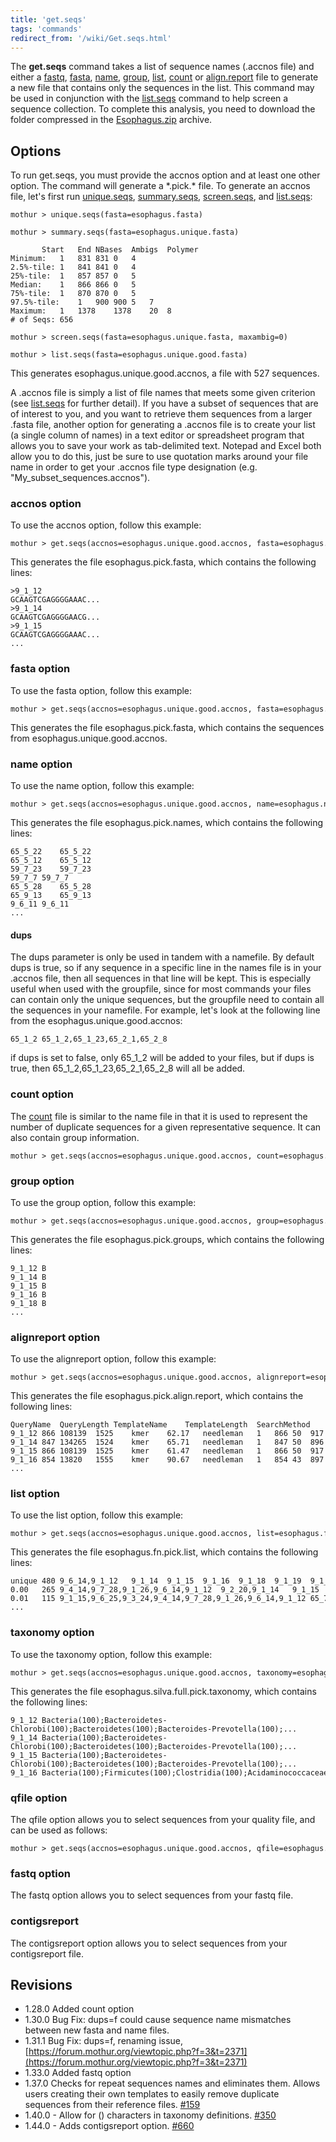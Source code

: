 ```yaml
---
title: 'get.seqs'
tags: 'commands'
redirect_from: '/wiki/Get.seqs.html'
---
```

The **get.seqs** command takes a list of sequence
names (.accnos file) and either a [ fastq](fastq_file), [
fasta](fasta_file), [ name](name_file), [
group](group_file), [ list](list_file), [
count](Count_File) or [
align.report](align.report_file) file to generate a new file
that contains only the sequences in the list. This command may be used
in conjunction with the [list.seqs](list.seqs) command to
help screen a sequence collection. To complete this analysis, you need
to download the folder compressed in the [
Esophagus.zip](https://mothur.s3.us-east-2.amazonaws.com/wiki/esophagus.zip) archive.


## Options

To run get.seqs, you must provide the accnos option and at least one
other option. The command will generate a \*.pick.\* file. To generate
an accnos file, let's first run [unique.seqs](unique.seqs),
[summary.seqs](summary.seqs),
[screen.seqs](screen.seqs), and
[list.seqs](list.seqs):

    mothur > unique.seqs(fasta=esophagus.fasta)

    mothur > summary.seqs(fasta=esophagus.unique.fasta)

           Start   End NBases  Ambigs  Polymer
    Minimum:   1   831 831 0   4
    2.5%-tile: 1   841 841 0   4
    25%-tile:  1   857 857 0   5
    Median:    1   866 866 0   5
    75%-tile:  1   870 870 0   5
    97.5%-tile:    1   900 900 5   7
    Maximum:   1   1378    1378    20  8
    # of Seqs: 656

    mothur > screen.seqs(fasta=esophagus.unique.fasta, maxambig=0)

    mothur > list.seqs(fasta=esophagus.unique.good.fasta)

This generates esophagus.unique.good.accnos, a file with 527 sequences.

A .accnos file is simply a list of file names that meets some given
criterion (see [list.seqs](list.seqs) for further detail). If
you have a subset of sequences that are of interest to you, and you want
to retrieve them sequences from a larger .fasta file, another option for
generating a .accnos file is to create your list (a single column of
names) in a text editor or spreadsheet program that allows you to save
your work as tab-delimited text. Notepad and Excel both allow you to do
this, just be sure to use quotation marks around your file name in order
to get your .accnos file type designation (e.g.
"My\_subset\_sequences.accnos").

### accnos option

To use the accnos option, follow this example:

    mothur > get.seqs(accnos=esophagus.unique.good.accnos, fasta=esophagus.fasta)

This generates the file esophagus.pick.fasta, which contains the
following lines:

    >9_1_12
    GCAAGTCGAGGGGAAAC...
    >9_1_14
    GCAAGTCGAGGGGAACG...
    >9_1_15
    GCAAGTCGAGGGGAAAC...
    ...

### fasta option

To use the fasta option, follow this example:

    mothur > get.seqs(accnos=esophagus.unique.good.accnos, fasta=esophagus.fasta)

This generates the file esophagus.pick.fasta, which contains the
sequences from esophagus.unique.good.accnos.

### name option

To use the name option, follow this example:

    mothur > get.seqs(accnos=esophagus.unique.good.accnos, name=esophagus.names)

This generates the file esophagus.pick.names, which contains the
following lines:

    65_5_22    65_5_22
    65_5_12    65_5_12
    59_7_23    59_7_23
    59_7_7 59_7_7
    65_5_28    65_5_28
    65_9_13    65_9_13
    9_6_11 9_6_11
    ...

#### dups

The dups parameter is only be used in tandem with a namefile. By default
dups is true, so if any sequence in a specific line in the names file is
in your .accnos file, then all sequences in that line will be kept. This
is especially useful when used with the groupfile, since for most
commands your files can contain only the unique sequences, but the
groupfile need to contain all the sequences in your namefile. For
example, let's look at the following line from the
esophagus.unique.good.accnos:

    65_1_2 65_1_2,65_1_23,65_2_1,65_2_8

if dups is set to false, only 65\_1\_2 will be added to your files, but
if dups is true, then 65\_1\_2,65\_1\_23,65\_2\_1,65\_2\_8 will all be
added.

### count option

The [ count](Count_File) file is similar to the name file in
that it is used to represent the number of duplicate sequences for a
given representative sequence. It can also contain group information.

    mothur > get.seqs(accnos=esophagus.unique.good.accnos, count=esophagus.count_table)

### group option

To use the group option, follow this example:

    mothur > get.seqs(accnos=esophagus.unique.good.accnos, group=esophagus.groups)

This generates the file esophagus.pick.groups, which contains the
following lines:

    9_1_12 B
    9_1_14 B
    9_1_15 B
    9_1_16 B
    9_1_18 B
    ...

### alignreport option

To use the alignreport option, follow this example:

    mothur > get.seqs(accnos=esophagus.unique.good.accnos, alignreport=esophagus.align.report)

This generates the file esophagus.pick.align.report, which contains the
following lines:

    QueryName  QueryLength TemplateName    TemplateLength  SearchMethod    SearchScore AlignmentMethod QueryStart  QueryEnd    TemplateStart   TemplateEnd PairwiseAlignmentLength GapsInQuery GapsInTemplate  LongestInsert   SimBtwnQuery&Template   
    9_1_12 866 108139  1525    kmer    62.17   needleman   1   866 50  917 868 2   0   0   91.36   
    9_1_14 847 134265  1524    kmer    65.71   needleman   1   847 50  896 849 2   2   0   90.81   
    9_1_15 866 108139  1525    kmer    61.47   needleman   1   866 50  917 869 3   1   1   91.02   
    9_1_16 854 13820   1555    kmer    90.67   needleman   1   854 43  897 859 5   4   1   97.56   
    ...

### list option

To use the list option, follow this example:

    mothur > get.seqs(accnos=esophagus.unique.good.accnos, list=esophagus.fn.list)

This generates the file esophagus.fn.pick.list, which contains the
following lines:

    unique 480 9_6_14,9_1_12   9_1_14  9_1_15  9_1_16  9_1_18  9_1_19  9_1_20  9_1_26  9_1_27  ... 
    0.00   265 9_4_14,9_7_28,9_1_26,9_6_14,9_1_12  9_2_20,9_1_14   9_1_15  9_1_16 ...
    0.01   115 9_1_15,9_6_25,9_3_24,9_4_14,9_7_28,9_1_26,9_6_14,9_1_12 65_7_10,65_1_30,9_6_15,9_8_20, ...
    ...

### taxonomy option

To use the taxonomy option, follow this example:

    mothur > get.seqs(accnos=esophagus.unique.good.accnos, taxonomy=esophagus.silva.full.taxonomy)

This generates the file esophagus.silva.full.pick.taxonomy, which
contains the following lines:

    9_1_12 Bacteria(100);Bacteroidetes-Chlorobi(100);Bacteroidetes(100);Bacteroides-Prevotella(100);...
    9_1_14 Bacteria(100);Bacteroidetes-Chlorobi(100);Bacteroidetes(100);Bacteroides-Prevotella(100);...
    9_1_15 Bacteria(100);Bacteroidetes-Chlorobi(100);Bacteroidetes(100);Bacteroides-Prevotella(100);...
    9_1_16 Bacteria(100);Firmicutes(100);Clostridia(100);Acidaminococcaceae(100);Veillonella(100);...

### qfile option

The qfile option allows you to select sequences from your quality file,
and can be used as follows:

    mothur > get.seqs(accnos=esophagus.unique.good.accnos, qfile=esophagus.qual)

### fastq option

The fastq option allows you to select sequences from your fastq file.

### contigsreport

The contigsreport option allows you to select sequences from your
contigsreport file.

## Revisions

-   1.28.0 Added count option
-   1.30.0 Bug Fix: dups=f could cause sequence name mismatches between
    new fasta and name files.
-   1.31.1 Bug Fix: dups=f, renaming issue,
    [https://forum.mothur.org/viewtopic.php?f=3&t=2371](https://forum.mothur.org/viewtopic.php?f=3&t=2371)
-   1.33.0 Added fastq option
-   1.37.0 Checks for repeat sequences names and eliminates them. Allows
    users creating their own templates to easily remove duplicate
    sequences from their reference files.
    [\#159](https://github.com/mothur/mothur/issues/159)
-   1.40.0 - Allow for () characters in taxonomy definitions.
    [\#350](https://github.com/mothur/mothur/issues/350)
-   1.44.0 - Adds contigsreport option.
    [\#660](https://github.com/mothur/mothur/issues/660)


